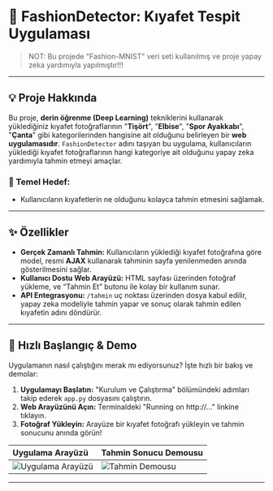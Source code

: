 # 👕 FashionDetector: Kıyafet Tespit Uygulaması
> NOT: Bu projede "Fashion-MNIST" veri seti kullanılmış ve proje yapay zeka yardımıyla yapılmıştır!!!

---

## 💡 Proje Hakkında
Bu proje, **derin öğrenme (Deep Learning)** tekniklerini kullanarak yüklediğiniz kıyafet fotoğraflarının "**Tişört**", "**Elbise**", "**Spor Ayakkabı**", "**Çanta**" gibi kategorilerinden hangisine ait olduğunu belirleyen bir **web uygulamasıdır**. `FashionDetector` adını taşıyan bu uygulama, kullanıcıların yüklediği kıyafet fotoğraflarının hangi kategoriye ait olduğunu yapay zeka yardımıyla tahmin etmeyi amaçlar.

### 🌟 Temel Hedef:
* Kullanıcıların kıyafetlerin ne olduğunu kolayca tahmin etmesini sağlamak.
---

## ✨ Özellikler

* **Gerçek Zamanlı Tahmin:** Kullanıcıların yüklediği kıyafet fotoğrafına göre model, resmi **AJAX** kullanarak tahminin sayfa yenilenmeden anında gösterilmesini sağlar.
* **Kullanıcı Dostu Web Arayüzü:** HTML sayfası üzerinden fotoğraf yükleme, ve “Tahmin Et” butonu ile kolay bir kullanım sunar.
* **API Entegrasyonu:** `/tahmin` uç noktası üzerinden dosya kabul edilir, yapay zeka modeliyle tahmin yapar ve sonuç olarak tahmin edilen kıyafetin adını döndürür.
---

## 🚀 Hızlı Başlangıç & Demo

Uygulamanın nasıl çalıştığını merak mı ediyorsunuz? İşte hızlı bir bakış ve demolar:

1.  **Uygulamayı Başlatın:** "Kurulum ve Çalıştırma" bölümündeki adımları takip ederek `app.py` dosyasını çalıştırın.
2.  **Web Arayüzünü Açın:** Terminaldeki "Running on http://..." linkine tıklayın.
3.  **Fotoğraf Yükleyin:** Arayüze bir kıyafet fotoğrafı yükleyin ve tahmin sonucunu anında görün!

| Uygulama Arayüzü                       | Tahmin Sonucu Demousu                       |
| :------------------------------------- | :------------------------------------------ |
| ![Uygulama Arayüzü]() | ![Tahmin Demousu]() |

---
